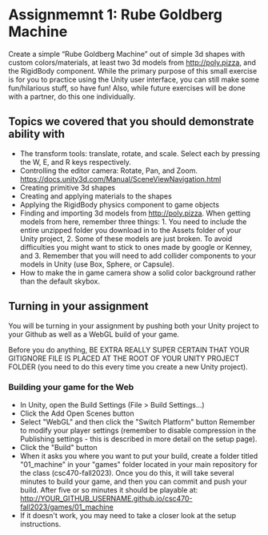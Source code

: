 # Assignmemnt 1: Rube Goldberg Machine
Create a simple “Rube Goldberg Machine” out of simple 3d shapes with custom colors/materials, at least two 3d models from http://poly.pizza, and the RigidBody component. While the primary purpose of this small exercise is for you to practice using the Unity user interface, you can still make some fun/hilarious stuff, so have fun! Also, while future exercises will be done with a partner, do this one individually.

## Topics we covered that you should demonstrate ability with
- The transform tools: translate, rotate, and scale. Select each by pressing the W, E, and R keys respectively.
- Controlling the editor camera: Rotate, Pan, and Zoom. https://docs.unity3d.com/Manual/SceneViewNavigation.html
- Creating primitive 3d shapes
- Creating and applying materials to the shapes
- Applying the RigidBody physics component to game objects
- Finding and importing 3d models from http://poly.pizza. When getting models from here, remember three things: 1. You need to include the entire unzipped folder you download in to the Assets folder of your Unity project, 2. Some of these models are just broken. To avoid difficulties you might want to stick to ones made by google or Kenney, and 3. Remember that you will need to add collider components to your models in Unity (use Box, Sphere, or Capsule).
- How to make the in game camera show a solid color background rather than the default skybox.

## Turning in your assignment
You will be turning in your assignment by pushing both your Unity project to your Github as well as a WebGL build of your game.

Before you do anything, BE EXTRA REALLY SUPER CERTAIN THAT YOUR GITIGNORE FILE IS PLACED AT THE ROOT OF YOUR UNITY PROJECT FOLDER (you need to do this every time you create a new Unity project).

### Building your game for the Web
- In Unity, open the Build Settings (File > Build Settings...)
- Click the Add Open Scenes button
- Select "WebGL" and then click the "Switch Platform" button
Remember to modify your player settings (remember to disable compression in the Publishing settings - this is described in more detail on the setup page).
- Click the "Build" button
- When it asks you where you want to put your build, create a folder titled "01_machine" in your "games" folder located in your main repository for the class (csc470-fall2023). Once you do this, it will take several minutes to build your game, and then you can commit and push your build. After five or so minutes it should be playable at: http://YOUR_GITHUB_USERNAME.github.io/csc470-fall2023/games/01_machine
- If it doesn't work, you may need to take a closer look at the setup instructions.
